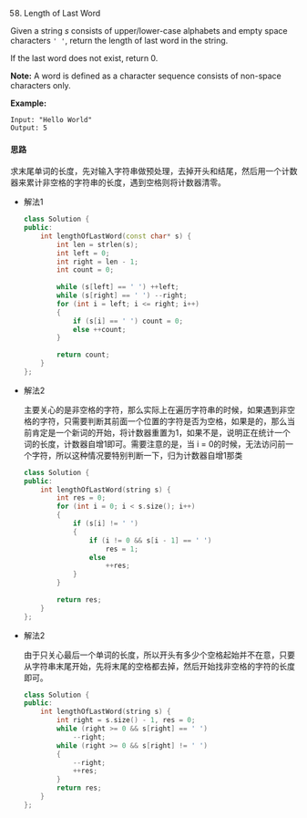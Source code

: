 58. Length of Last Word

Given a string *s* consists of upper/lower-case alphabets and empty space characters `' '`, return the length of last word in the string.

If the last word does not exist, return 0.

**Note:** A word is defined as a character sequence consists of non-space characters only.

**Example:**

```
Input: "Hello World"
Output: 5
```

#### 思路

求末尾单词的长度，先对输入字符串做预处理，去掉开头和结尾，然后用一个计数器来累计非空格的字符串的长度，遇到空格则将计数器清零。

- 解法1

  ```c++
  class Solution {
  public:
      int lengthOfLastWord(const char* s) {
          int len = strlen(s);
          int left = 0;
          int right = len - 1;
          int count = 0;
          
          while (s[left] == ' ') ++left;
          while (s[right] == ' ') --right;
          for (int i = left; i <= right; i++)
          {
              if (s[i] == ' ') count = 0;
              else ++count;
          }
          
          return count;
      }
  };
  ```

- 解法2

  主要关心的是非空格的字符，那么实际上在遍历字符串的时候，如果遇到非空格的字符，只需要判断其前面一个位置的字符是否为空格，如果是的，那么当前肯定是一个新词的开始，将计数器重置为1，如果不是，说明正在统计一个词的长度，计数器自增1即可。需要注意的是，当 i = 0的时候，无法访问前一个字符，所以这种情况要特别判断一下，归为计数器自增1那类

  ```c++
  class Solution {
  public:
      int lengthOfLastWord(string s) {
          int res = 0;
          for (int i = 0; i < s.size(); i++) 
          {
              if (s[i] != ' ')
              {
                  if (i != 0 && s[i - 1] == ' ')
                      res = 1;
                  else 
                      ++res;
              }
          }
          
          return res;
      }
  };
  ```

- 解法2

  由于只关心最后一个单词的长度，所以开头有多少个空格起始并不在意，只要从字符串末尾开始，先将末尾的空格都去掉，然后开始找非空格的字符的长度即可。

  ```c++
  class Solution {
  public:
      int lengthOfLastWord(string s) {
          int right = s.size() - 1, res = 0;
          while (right >= 0 && s[right] == ' ')
              --right;
          while (right >= 0 && s[right] != ' ')
          {
              --right;
              ++res;
          }
          return res;
      }
  };
  ```
